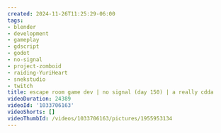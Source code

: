 ```yaml
---
created: 2024-11-26T11:25:29-06:00
tags:
- blender
- development
- gameplay
- gdscript
- godot
- no-signal
- project-zomboid
- raiding-YuriHeart
- snekstudio
- twitch
title: escape room game dev | no signal (day 150) | a really cdda
videoDuration: 24389
videoId: '1033706163'
videoShorts: []
videoThumbId: /videos/1033706163/pictures/1955953134
---
```

